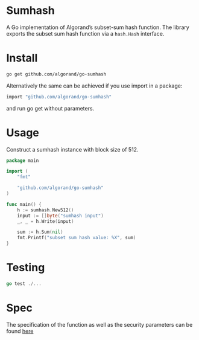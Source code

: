 
Sumhash
====================


A Go implementation of Algorand’s subset-sum hash function.
The library exports the subset sum hash function via a `hash.Hash` interface.


# Install

```bash
go get github.com/algorand/go-sumhash
```
Alternatively the same can be achieved if you use import in a package:

```bash
import "github.com/algorand/go-sumhash"
```
and run go get without parameters.

# Usage 

Construct a sumhash instance with block size of 512.

```go
package main

import (
	"fmt"

	"github.com/algorand/go-sumhash"
)

func main() {
	h := sumhash.New512()
	input := []byte("sumhash input")
	_, _ = h.Write(input)

	sum := h.Sum(nil)
	fmt.Printf("subset sum hash value: %X", sum)
}

```

# Testing

```go
go test ./...
```

# Spec

The specification of the function as well as the security parameters
can be found [here](https://github.com/algorand/go-sumhash/tree/master/spec)
